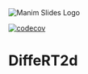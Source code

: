<picture>
  <source media="(prefers-color-scheme: dark)" srcset="https://raw.githubusercontent.com/jeertmans/DiffeRT2d/main/static/logo_dark_transparent.png">
  <source media="(prefers-color-scheme: light)" srcset="https://raw.githubusercontent.com/jeertmans/DiffeRT2d/main/static/logo_light_transparent.png">
  <img alt="Manim Slides Logo" src="https://raw.githubusercontent.com/jeertmans/DiffeRT2d/main/static/logo.png">
</picture>

[![codecov][codecov-badge]][codecov-url]

# DiffeRT2d

[codecov-badge]: https://codecov.io/gh/jeertmans/DiffeRT2d/branch/main/graph/badge.svg?token=8P4DY9JCE4
[codecov-url]: https://codecov.io/gh/jeertmans/DiffeRT2d
